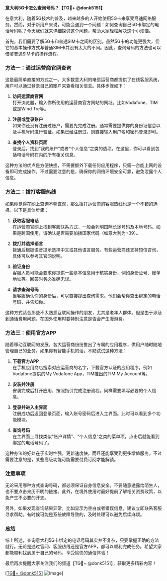 **意大利5G卡怎么查询号码？【TG💪+ @donk5151】**

在意大利，随着5G技术的普及，越来越多的人开始使用5G卡来享受高速网络服务。然而，对于新用户来说，可能会遇到一个问题：如何查询自己5G卡绑定的电话号码呢？今天我们就来详细探讨这个问题，帮助大家轻松解决这个小烦恼。

首先，我们需要了解5G卡和普通SIM卡之间的区别。虽然5G卡的功能更强大，但它的基本操作方式与普通SIM卡并没有太大的不同。因此，查询号码的方法也可以借鉴普通SIM卡的操作流程。

### **方法一：通过运营商官网查询**

这是最简单直接的方式之一。大多数意大利的电信运营商都提供了在线客服系统，用户可以通过登录自己的账户来查看相关信息。具体步骤如下：

1. **访问运营商官网**  
   打开浏览器，输入你所使用的运营商官方网站的网址。比如Vodafone、TIM或是Wind Tre等。

2. **注册或登录账户**  
   如果你还没有注册过账户，需要先完成注册。通常需要提供你的身份证信息以及手机号码进行验证。如果已经注册过，则直接输入用户名和密码登录即可。

3. **查找个人资料页面**  
   登录后，找到“我的账户”或者“个人信息”之类的选项。在这里，你可以看到包括电话号码在内的所有相关信息。

这种方法的优点是方便快捷，不需要额外下载任何应用程序，只需一台能上网的设备即可完成操作。不过需要注意的是，确保你的网络环境安全可靠，避免泄露个人信息。

### **方法二：拨打客服热线**

如果你觉得在网上查询不够直观，那么拨打运营商的客服热线也是一个不错的选择。以下是具体步骤：

1. **获取客服电话**  
   在运营商官网上找到客服联系方式，一般会列明国际长途号码及本地号码。如果是跨国使用，请确认是否需要加拨国家代码（如意大利为+39）。

2. **拨打并选择语言**  
   拨通后根据语音提示选择中文或其他语言服务。有些运营商还支持短信咨询，具体可以参考其官网说明。

3. **验证身份**  
   客服人员可能会要求你提供一些基本信息用于核实身份，例如身份证号、账单地址等。回答时务必准确无误。

4. **请求查询号码**  
   当客服确认你的身份后，可以直接提出查询需求。他们会帮你查出绑定的电话号码，并告知你。

这种方式适合那些不太熟悉互联网操作的朋友，尤其是老年人群体。但是由于涉及到通话费用问题，在国外使用时要特别注意是否会产生漫游费。

### **方法三：使用官方APP**

随着移动互联网的发展，各大运营商纷纷推出了专属的应用程序，供用户随时随地管理自己的业务。如果你有智能手机的话，不妨试试这种方法：

1. **下载官方APP**  
   在手机应用商店搜索对应运营商的名字，下载官方认证的应用程序。例如Vodafone提供的My Vodafone App，TIM推出的TIM My Account等。

2. **安装并注册**  
   安装完成后打开应用，按照指引完成注册流程。同样需要填写必要的个人信息。

3. **登录并进入主界面**  
   注册成功后返回登录页面，输入账号密码后进入主界面。此时可以看到多个功能模块。

4. **查询号码**  
   在主界面上寻找类似“账户详情”、“个人信息”之类的菜单项，点击后就能看到绑定的电话号码了。

这种办法的好处在于实时性强，更新速度快，而且还能享受到更多增值服务。不过需要注意的是，某些高级功能可能需要付费订阅才能解锁。

### **注意事项**

无论采用哪种方式查询号码，都必须保证自身信息安全。不要随意透露给陌生人，也不要点击来历不明的链接。此外，在境外使用时最好提前了解相关资费政策，以免产生不必要的开支。

另外，如果发现查询结果异常，比如显示为空白或者错误信息，建议立即联系客服寻求帮助。有时候可能是系统故障导致的，及时处理可以避免后续麻烦。

### **总结**

综上所述，查询意大利5G卡绑定的电话号码其实并不复杂，只要掌握正确的方法就行。无论是通过官网、客服热线还是官方APP，都可以顺利完成任务。希望大家都能顺利找到属于自己的号码，享受愉快的通信体验！

最后再次提醒大家关注我们的频道【TG💪+ @donk5151】，获取更多精彩内容！  

[[TG💪+ @donk5151](https://t.me/s/donk5151) ![Image](https://i.postimg.cc/rwNCRYN7/Snipaste-2025-04-30-17-27-05.png)]